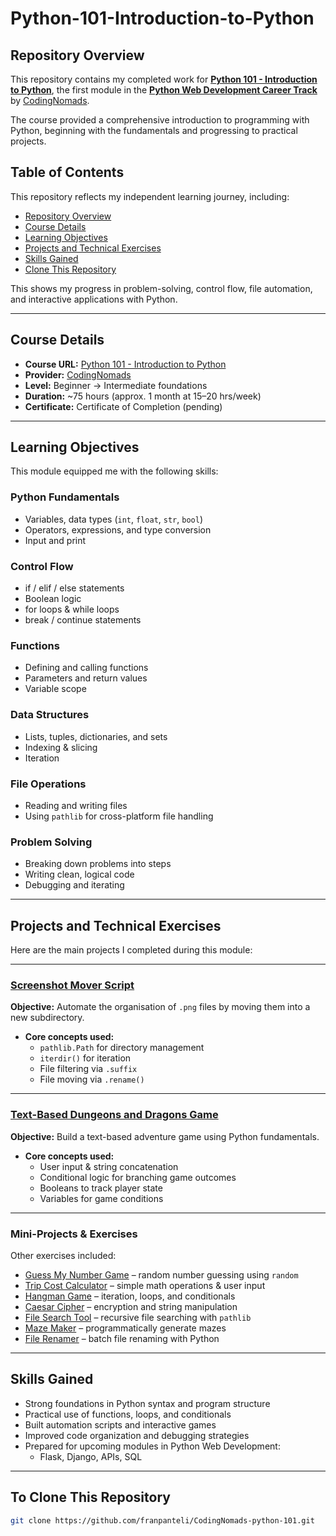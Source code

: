 # Python-101-Introduction-to-Python

## Repository Overview
This repository contains my completed work for **[Python 101 - Introduction to Python](https://codingnomads.com/course/python-programming-101)**, the first module in the **[Python Web Development Career Track](https://codingnomads.com/career-track/python-web-development-learn-python-bootcamp)** by [CodingNomads](https://codingnomads.com/).  

The course provided a comprehensive introduction to programming with Python, beginning with the fundamentals and progressing to practical projects.  

## Table of Contents
This repository reflects my independent learning journey, including:
- [Repository Overview](#repository-overview)
- [Course Details](#course-details)
- [Learning Objectives](#learning-objectives)
- [Projects and Technical Exercises](#projects-and-technical-exercises)
- [Skills Gained](#skills-gained)
- [Clone This Repository](#to-clone-this-repository)

This shows my progress in problem-solving, control flow, file automation, and interactive applications with Python. 

---

## Course Details
- **Course URL:** [Python 101 - Introduction to Python](https://codingnomads.com/course/python-programming-101)  
- **Provider:** [CodingNomads](https://codingnomads.com/)  
- **Level:** Beginner → Intermediate foundations  
- **Duration:** ~75 hours (approx. 1 month at 15–20 hrs/week)  
- **Certificate:** Certificate of Completion (pending)  

---

## Learning Objectives
This module equipped me with the following skills:

### Python Fundamentals
- Variables, data types (`int`, `float`, `str`, `bool`)  
- Operators, expressions, and type conversion  
- Input and print  

### Control Flow
- if / elif / else statements  
- Boolean logic  
- for loops & while loops  
- break / continue statements  

### Functions
- Defining and calling functions  
- Parameters and return values  
- Variable scope  

### Data Structures
- Lists, tuples, dictionaries, and sets  
- Indexing & slicing  
- Iteration  

### File Operations
- Reading and writing files  
- Using `pathlib` for cross-platform file handling  

### Problem Solving
- Breaking down problems into steps  
- Writing clean, logical code  
- Debugging and iterating  

---

## Projects and Technical Exercises
Here are the main projects I completed during this module:

---

### [Screenshot Mover Script](https://github.com/franpanteli/CodingNomads-python-101/blob/main/labs/projects/mover/mover.py)
**Objective:** Automate the organisation of `.png` files by moving them into a new subdirectory.  

- **Core concepts used:**  
  - `pathlib.Path` for directory management  
  - `iterdir()` for iteration  
  - File filtering via `.suffix`  
  - File moving via `.rename()`  

---

### [Text-Based Dungeons and Dragons Game](https://github.com/franpanteli/CodingNomads-python-101/blob/main/labs/projects/dungeons_and_dragon_game.py/dungeons_and_dragon_game.py)
**Objective:** Build a text-based adventure game using Python fundamentals.  

- **Core concepts used:**  
  - User input & string concatenation  
  - Conditional logic for branching game outcomes  
  - Booleans to track player state  
  - Variables for game conditions  

---

### Mini-Projects & Exercises
Other exercises included:  
- [Guess My Number Game](https://github.com/franpanteli/CodingNomads-python-101/blob/main/labs/resources/13_modules-and-automation/guess_the_number_game.py) – random number guessing using `random`  
- [Trip Cost Calculator](https://github.com/franpanteli/CodingNomads-python-101/blob/main/labs/projects/trip_cost_calculator/tip_cost_calculator.py) – simple math operations & user input  
- [Hangman Game](https://github.com/franpanteli/CodingNomads-python-101/blob/main/labs/projects/hangman/hangman.py) – iteration, loops, and conditionals  
- [Caesar Cipher](https://github.com/franpanteli/CodingNomads-python-101/blob/main/labs/projects/caesar_cipher/caesar_cipher.py) – encryption and string manipulation  
- [File Search Tool](https://github.com/franpanteli/CodingNomads-python-101/blob/main/labs/projects/filesearch/filesearch.py) – recursive file searching with `pathlib`  
- [Maze Maker](https://github.com/franpanteli/CodingNomads-python-101/blob/main/labs/projects/mazemaker/mazemaker.py) – programmatically generate mazes  
- [File Renamer](https://github.com/franpanteli/CodingNomads-python-101/blob/main/labs/projects/renamer/renamer.py) – batch file renaming with Python  

---

## Skills Gained
- Strong foundations in Python syntax and program structure  
- Practical use of functions, loops, and conditionals  
- Built automation scripts and interactive games  
- Improved code organization and debugging strategies  
- Prepared for upcoming modules in Python Web Development:  
  - Flask, Django, APIs, SQL  

---

## To Clone This Repository
```bash
git clone https://github.com/franpanteli/CodingNomads-python-101.git
